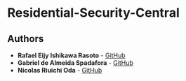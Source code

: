 # Residential-Security-Central

## Authors
* **Rafael Eijy Ishikawa Rasoto** - [GitHub](https://github.com/IshikawaRasoto)
* **Gabriel de Almeida Spadafora** - [GitHub](https://github.com/GabrielSpdf)
* **Nicolas Riuichi Oda** - [GitHub](https://github.com/Awesteads)
